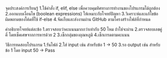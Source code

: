 จุดประสงค์การเรียนรู้
1.ใช้คำสั่ง if, elif, else เพื่อควบคุมทิศทางการทำงานของโปรแกรมได้ถูกต้อง
2.ออกแบบเงื่อนไข (boolean expressions) ให้เหมาะกับโจทย์ปัญหา
3.วิเคราะห์และแก้ไขข้อผิดพลาดของโค้ดที่ใช้ if-else
4.จัดเก็บและส่งงานผ่าน GitHub ตามโครงสร้างไฟล์ที่กำหนด

คำอธิบายโจทย์แต่ละข้อ
1.ตรวจสอบว่าคะแนนมากกว่าเท่ากับ 50 ไหม ถ้าใช่จะผ่าน
2.ตรวจสอบเลขคู่ คี่ โดยเช็คเศษจากการหารด้วย 2
3.เช็กกลุ่มของอุณหภูมิ
4.เช็กเกรดตามคะแนน

วิธีการทดสอบโปรแกรม
1.รันไฟล์
2.ใส่ input เช่น สำหรับข้อ 1 -> 50
3.รอ output เช่น สำหรับข้อ 1 โดย input 50 -> Pass